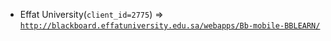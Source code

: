 - Effat University(`client_id=2775`) => [`http://blackboard.effatuniversity.edu.sa/webapps/Bb-mobile-BBLEARN/`](http://blackboard.effatuniversity.edu.sa/webapps/Bb-mobile-BBLEARN/)

